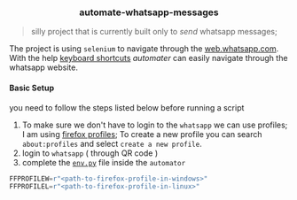 <h3 align="center">automate-whatsapp-messages</h3>

> silly project that is currently built only to _send_ whatsapp messages;

The project is using `selenium` to navigate through the [web.whatsapp.com](https://web.whatsapp.com/). With the help [keyboard shortcuts](https://faq.whatsapp.com/6204576529560565/?cms_platform=web) _automater_ can easily navigate through the whatsapp website.

#### Basic Setup

you need to follow the steps listed below before running a script
1. To make sure we don't have to login to the `whatsapp` we can use profiles; I am using [firefox profiles](https://support.mozilla.org/en-US/kb/profile-manager-create-remove-switch-firefox-profiles); To create a new profile you can search `about:profiles` and select `create a new profile`. 
2. login to `whatsapp` ( through QR code ) 
3. complete the [`env.py`](automater/env.py) file inside the `automator`
```python
FFPROFILEW=r"<path-to-firefox-profile-in-windows>"
FFPROFILEL=r"<path-to-firefox-profile-in-linux>"
```